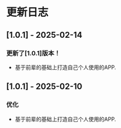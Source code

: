 # 更新日志
## [1.0.1] - 2025-02-14

### 更新了[1.0.1]版本！

- 基于前辈的基础上打造自己个人使用的APP.
## [1.0.1] - 2025-02-10

### 优化

- 基于前辈的基础上打造自己个人使用的APP.
